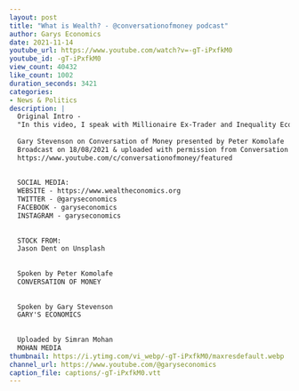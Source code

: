 ```yaml
---
layout: post
title: "What is Wealth? - @conversationofmoney podcast"
author: Garys Economics
date: 2021-11-14
youtube_url: https://www.youtube.com/watch?v=-gT-iPxfkM0
youtube_id: -gT-iPxfkM0
view_count: 40432
like_count: 1002
duration_seconds: 3421
categories:
- News & Politics
description: |
  Original Intro - 
  "In this video, I speak with Millionaire Ex-Trader and Inequality Economist, Gary Stevenson. We are discussing what wealth really is, the truth about wealth, the wealth divide and what needs to change in order to improve wealth inequality. This is full of gems"
  
  Gary Stevenson on Conversation of Money presented by Peter Komolafe
  Broadcast on 18/08/2021 & uploaded with permission from Conversation of Money
  https://www.youtube.com/c/conversationofmoney/featured
  
  
  SOCIAL MEDIA:
  WEBSITE - https://www.wealtheconomics.org
  TWITTER - @garyseconomics
  FACEBOOK - garyseconomics
  INSTAGRAM - garyseconomics
  
  
  STOCK FROM:
  Jason Dent on Unsplash
  
  
  Spoken by Peter Komolafe
  CONVERSATION OF MONEY
  
  
  Spoken by Gary Stevenson
  GARY'S ECONOMICS
  
  
  Uploaded by Simran Mohan 
  MOHAN MEDIA
thumbnail: https://i.ytimg.com/vi_webp/-gT-iPxfkM0/maxresdefault.webp
channel_url: https://www.youtube.com/@garyseconomics
caption_file: captions/-gT-iPxfkM0.vtt
---
```

